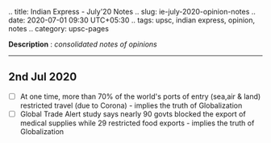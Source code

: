 .. title: Indian Express - July'20  Notes
.. slug: ie-july-2020-opinion-notes
.. date: 2020-07-01 09:30 UTC+05:30
.. tags: upsc, indian express, opinion, notes
.. category: upsc-pages

**Description** : *consolidated notes of opinions*
<!-- TEASER_END -->

***

## 2nd Jul 2020
- [ ] At one time, more than 70% of the world's ports of entry (sea,air & land) restricted travel (due to Corona) - implies the truth of Globalization
- [ ] Global Trade Alert study says nearly 90 govts blocked the export of medical supplies while 29 restricted food exports - implies the truth of Globalization